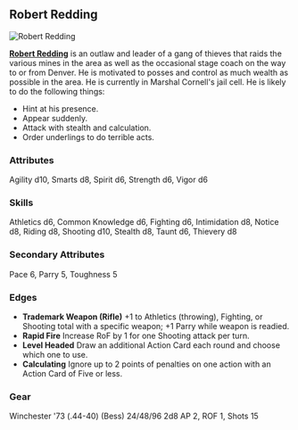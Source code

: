 ## Robert Redding

![Robert Redding](https://biblioklept.files.wordpress.com/2010/10/10021568.jpg?w=1070)

**[Robert Redding](../Faces/Robert.Redding.md)** is an outlaw and leader of a gang of thieves that raids the various mines in the area as well as the occasional stage coach on the way to or from Denver. He is motivated to posses and control as much wealth as possible in the area. He is currently in Marshal Cornell's jail cell. He is likely to do the following things:

* Hint at his presence.
* Appear suddenly.
* Attack with stealth and calculation.
* Order underlings to do terrible acts.

### Attributes
Agility d10, Smarts d8, Spirit d6, Strength d6, Vigor d6

### Skills
Athletics d6, Common Knowledge d6, Fighting d6, Intimidation d8, Notice d8, Riding d8, Shooting d10, Stealth d8, Taunt d6, Thievery d8

### Secondary Attributes
Pace 6, Parry 5, Toughness 5

### Edges
* __Trademark Weapon (Rifle)__ +1 to Athletics (throwing), Fighting, or Shooting total with a specific weapon; +1 Parry while weapon is readied.
* __Rapid Fire__ Increase RoF by 1 for one Shooting attack per turn.
* __Level Headed__ Draw an additional Action Card each round and choose which one to use.
* __Calculating__ Ignore up to 2 points of penalties on one action with an Action Card of Five or less.

### Gear
Winchester '73 (.44-40) (Bess) 24/48/96 2d8
 AP 2, ROF 1, Shots 15